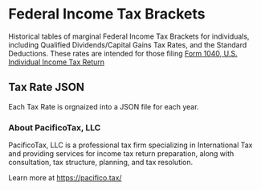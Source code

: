 # Federal Income Tax Brackets

Historical tables of marginal Federal Income Tax Brackets for individuals, including Qualified Dividends/Capital Gains Tax Rates, and the Standard Deductions. These rates are intended for those filing [Form 1040, U.S. Individual Income Tax Return]( https://www.irs.gov/pub/irs-pdf/f1040.pdf)

## Tax Rate JSON

Each Tax Rate is orgnaized into a JSON file for each year. 

### About PacificoTax, LLC

PacificoTax, LLC is a professional tax firm specializing in International Tax and providing services for income tax return preparation, along with consultation, tax structure, planning, and tax resolution.

Learn more at https://pacifico.tax/
